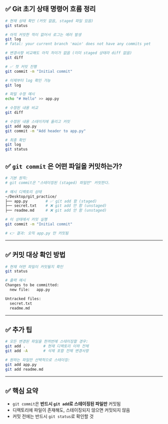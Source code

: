 ## ✅ Git 초기 상태 명령어 흐름 정리

```bash
# 현재 상태 확인 (커밋 없음, staged 파일 있음)
git status

# 아직 커밋한 적이 없어서 로그는 에러 발생
git log
# fatal: your current branch 'main' does not have any commits yet

# 변경사항 비교해도 아직 차이가 없음 (이미 staged 상태라 diff 없음)
git diff

# ✅ 첫 커밋 진행
git commit -m "Initial commit"

# 이제부터 log 확인 가능
git log

# 파일 수정 예시
echo "# Hello" >> app.py

# 수정된 내용 비교
git diff

# 수정된 내용 스테이지에 올리고 커밋
git add app.py
git commit -m "Add header to app.py"

# 최종 확인
git log
git status
```


## ✅ `git commit` 은 어떤 파일을 커밋하는가?

```bash
# 기본 원칙:
# git commit은 "스테이징된 (staged) 파일만" 커밋한다.

# 예시 디렉토리 상태
~/Desktop/git_practice/
├── app.py        # ✅ git add 함 (staged)
├── secret.txt    # ❌ git add 안 함 (unstaged)
├── readme.md     # ❌ git add 안 함 (unstaged)

# 이 상태에서 커밋 실행
git commit -m "Initial commit"

# 👉 결과: 오직 app.py 만 커밋됨
```

---

## ✅ 커밋 대상 확인 방법

```bash
# 현재 어떤 파일이 커밋될지 확인
git status

# 출력 예시
Changes to be committed:
  new file:   app.py

Untracked files:
  secret.txt
  readme.md
```

---

## ✅ 추가 팁

```bash
# 모든 변경된 파일을 한꺼번에 스테이징할 경우:
git add .        # 현재 디렉토리 이하 전체
git add -A       # 삭제 포함 전체 변경사항

# 원하는 파일만 선택적으로 스테이징:
git add app.py
git add readme.md
```

---

## ✅ 핵심 요약

- `git commit`은 **반드시 `git add`로 스테이징된 파일만** 커밋됨
- 디렉토리에 파일이 존재해도, 스테이징되지 않으면 커밋되지 않음
- 커밋 전에는 반드시 `git status`로 확인할 것
